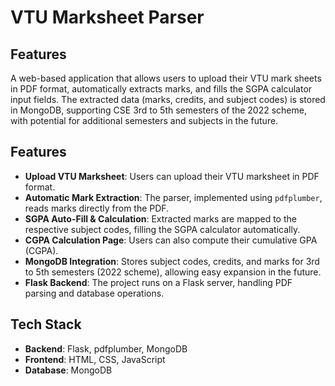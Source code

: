 # VTU Marksheet Parser

## Features

A web-based application that allows users to upload their VTU mark sheets in PDF format, automatically extracts marks, and fills the SGPA calculator input fields. The extracted data (marks, credits, and subject codes) is stored in MongoDB, supporting CSE 3rd to 5th semesters of the 2022 scheme, with potential for additional semesters and subjects in the future.

## Features

- **Upload VTU Marksheet**: Users can upload their VTU marksheet in PDF format.
- **Automatic Mark Extraction**: The parser, implemented using `pdfplumber`, reads marks directly from the PDF.
- **SGPA Auto-Fill & Calculation**: Extracted marks are mapped to the respective subject codes, filling the SGPA calculator automatically.
- **CGPA Calculation Page**: Users can also compute their cumulative GPA (CGPA).
- **MongoDB Integration**: Stores subject codes, credits, and marks for 3rd to 5th semesters (2022 scheme), allowing easy expansion in the future.
- **Flask Backend**: The project runs on a Flask server, handling PDF parsing and database operations.

## Tech Stack

- **Backend**: Flask, pdfplumber, MongoDB
- **Frontend**: HTML, CSS, JavaScript
- **Database**: MongoDB
